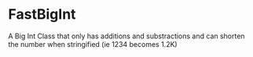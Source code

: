 # FastBigInt
A Big Int Class that only has additions and substractions and can shorten the number when stringified (ie 1234 becomes 1.2K)
